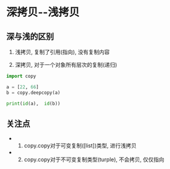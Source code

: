 深拷贝--浅拷贝  
====

## 深与浅的区别  
1. 浅拷贝, 复制了引用(指向), 没有复制内容    

2. 深拷贝, 对于一个对象所有层次的复制(递归)   
```Python
import copy

a = [22, 66]
b = copy.deepcopy(a)

print(id(a),  id(b))
```


## 关注点    
- 1. copy.copy对于可变复制([list])类型, 进行浅拷贝  
- 2. copy.copy对于不可变复制类型(turple), 不会拷贝, 仅仅指向  

